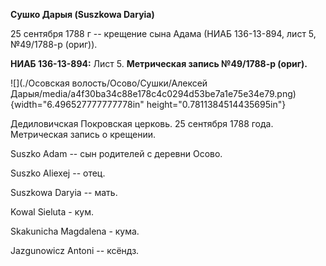 **Сушко Дарыя (Suszkowa Daryia)**

25 сентября 1788 г -- крещение сына Адама (НИАБ 136-13-894, лист 5,
№49/1788-р (ориг)).

**НИАБ 136-13-894:** Лист 5. **Метрическая запись №49/1788-р (ориг).**

![](./Осовская волость/Осово/Сушки/Алексей Дарыя/media/a4f30ba34c88e178c4c0294d53be7a1e75e34e79.png){width="6.496527777777778in"
height="0.7811384514435695in"}

Дедиловичская Покровская церковь. 25 сентября 1788 года. Метрическая
запись о крещении.

Suszko Adam -- сын родителей с деревни Осово.

Suszko Aliexej -- отец.

Suszkowa Daryia -- мать.

Kowal Sieluta - кум.

Skakunicha Magdalena - кума.

Jazgunowicz Antoni -- ксёндз.
